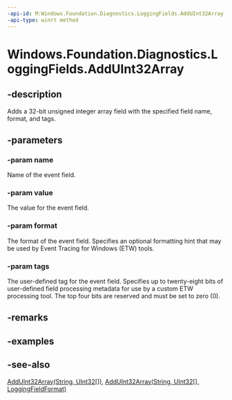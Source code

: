 ```yaml
---
-api-id: M:Windows.Foundation.Diagnostics.LoggingFields.AddUInt32Array(System.String,System.UInt32[],Windows.Foundation.Diagnostics.LoggingFieldFormat,System.Int32)
-api-type: winrt method
---
```


<!-- Method syntax
public void AddUInt32Array(System.String name, System.UInt32[] value, Windows.Foundation.Diagnostics.LoggingFieldFormat format, System.Int32 tags)
-->

# Windows.Foundation.Diagnostics.LoggingFields.AddUInt32Array

## -description
Adds a 32-bit unsigned integer array field with the specified field name, format, and tags.

## -parameters
### -param name
Name of the event field.

### -param value
The value for the event field.

### -param format
The format of the event field. Specifies an optional formatting hint that may be used by Event Tracing for Windows (ETW) tools.

### -param tags
The user-defined tag for the event field. Specifies up to twenty-eight bits of user-defined field processing metadata for use by a custom ETW processing tool. The top four bits are reserved and must be set to zero (0).

## -remarks

## -examples

## -see-also
[AddUInt32Array(String, UInt32\[\])](loggingfields_adduint32array_1255816653.md), [AddUInt32Array(String, UInt32\[\], LoggingFieldFormat)](loggingfields_adduint32array_92455127.md)